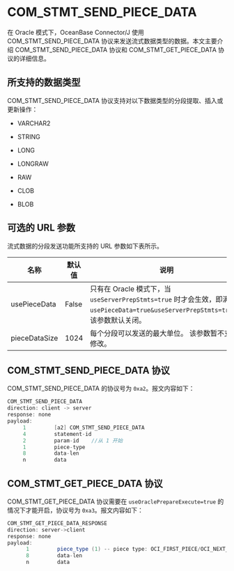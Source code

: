 # COM_STMT_SEND_PIECE_DATA 

在 Oracle 模式下，OceanBase Connector/J 使用 COM_STMT_SEND_PIECE_DATA 协议来发送流式数据类型的数据。本文主要介绍 COM_STMT_SEND_PIECE_DATA 协议和 COM_STMT_GET_PIECE_DATA 协议的详细信息。

所支持的数据类型 
-----------------------------

COM_STMT_SEND_PIECE_DATA 协议支持对以下数据类型的分段提取、插入或更新操作：

* VARCHAR2

  

* STRING

  

* LONG

  

* LONGRAW

  

* RAW

  

* CLOB

  

* BLOB

  




## 可选的 URL 参数 


流式数据的分段发送功能所支持的 URL 参数如下表所示。


|      名称       |  默认值  |                      说明                                       |
|---------------|-------|------------------------------------------------------------------------------------------------------------|
| usePieceData  | False | 只有在 Oracle 模式下，当 `useServerPrepStmts=true` 时才会生效，即满足 `usePieceData=true&useServerPrepStmts=true`。 该参数默认关闭。 |
| pieceDataSize | 1024  | 每个分段可以发送的最大单位。 该参数暂不支持修改。                                                                                  |



## COM_STMT_SEND_PIECE_DATA 协议 


COM_STMT_SEND_PIECE_DATA 的协议号为 `0xa2`。报文内容如下：

```java
COM_STMT_SEND_PIECE_DATA
direction: client -> server
response: none
payload:
     1         [a2] COM_STMT_SEND_PIECE_DATA
     4         statement-id
     2         param-id    //从 1 开始
     1         piece-type
     8         data-len
     n         data
```



## COM_STMT_GET_PIECE_DATA 协议 

COM_STMT_GET_PIECE_DATA 协议需要在 `useOraclePrepareExecute=true` 的情况下才能开启，协议号为 `0xa3`。报文内容如下：

```java
COM_STMT_GET_PIECE_DATA_RESPONSE
direction: server->client
response: none
payload:
      1         piece_type (1) -- piece type: OCI_FIRST_PIECE/OCI_NEXT_PIECE/OCI_LAST_PIECE
      8         data-len
      n         data
```




